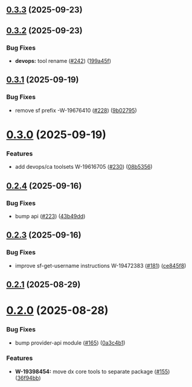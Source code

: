 ## [0.3.3](https://github.com/salesforcecli/mcp/compare/mcp-provider-dx-core@0.3.2...mcp-provider-dx-core@0.3.3) (2025-09-23)



## [0.3.2](https://github.com/salesforcecli/mcp/compare/mcp-provider-dx-core@0.3.1...mcp-provider-dx-core@0.3.2) (2025-09-23)


### Bug Fixes

* **devops:** tool rename ([#242](https://github.com/salesforcecli/mcp/issues/242)) ([199a45f](https://github.com/salesforcecli/mcp/commit/199a45fe3bf96931299a75ae8c434651383b1b58))



## [0.3.1](https://github.com/salesforcecli/mcp/compare/mcp-provider-dx-core@0.3.0...mcp-provider-dx-core@0.3.1) (2025-09-19)


### Bug Fixes

* remove sf prefix -W-19676410 ([#228](https://github.com/salesforcecli/mcp/issues/228)) ([9b02795](https://github.com/salesforcecli/mcp/commit/9b02795e72ee8fc716dcca643ede1ca8e1c3e378))



# [0.3.0](https://github.com/salesforcecli/mcp/compare/mcp-provider-dx-core@0.2.4...mcp-provider-dx-core@0.3.0) (2025-09-19)


### Features

* add devops/ca toolsets W-19616705 ([#230](https://github.com/salesforcecli/mcp/issues/230)) ([08b5356](https://github.com/salesforcecli/mcp/commit/08b5356f8a53ffeaf3462736169e95ba2729c39c))



## [0.2.4](https://github.com/salesforcecli/mcp/compare/mcp-provider-dx-core@0.2.3...mcp-provider-dx-core@0.2.4) (2025-09-16)


### Bug Fixes

* bump api ([#223](https://github.com/salesforcecli/mcp/issues/223)) ([43b49dd](https://github.com/salesforcecli/mcp/commit/43b49dd158960e37682db931b49d5aaa3d32c2f1))



## [0.2.3](https://github.com/salesforcecli/mcp/compare/mcp-provider-dx-core@0.2.1...mcp-provider-dx-core@0.2.3) (2025-09-16)


### Bug Fixes

* improve sf-get-username instructions W-19472383 ([#181](https://github.com/salesforcecli/mcp/issues/181)) ([ce845f8](https://github.com/salesforcecli/mcp/commit/ce845f8a956dece92cf2d67e29cc868c8ac69b92))



## [0.2.1](https://github.com/salesforcecli/mcp/compare/mcp-provider-dx-core@0.2.0...mcp-provider-dx-core@0.2.1) (2025-08-29)



# [0.2.0](https://github.com/salesforcecli/mcp/compare/36f94bb97e0ba4de8aeba700ff947d03eb865bc0...mcp-provider-dx-core@0.2.0) (2025-08-28)


### Bug Fixes

* bump provider-api module ([#165](https://github.com/salesforcecli/mcp/issues/165)) ([0a3c4b1](https://github.com/salesforcecli/mcp/commit/0a3c4b1fbba1a9956846572b5ecabb8ebdd3abd6))


### Features

* **W-19398454:** move dx core tools to separate package ([#155](https://github.com/salesforcecli/mcp/issues/155)) ([36f94bb](https://github.com/salesforcecli/mcp/commit/36f94bb97e0ba4de8aeba700ff947d03eb865bc0))



